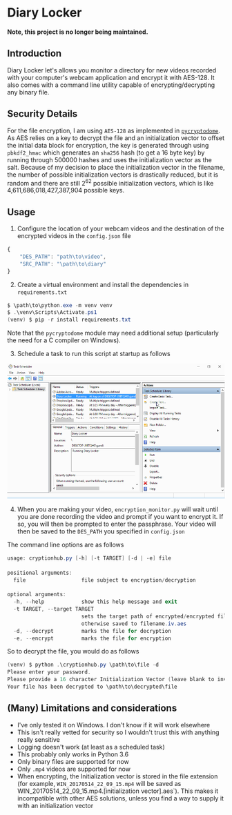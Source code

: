 # Diary Locker
**Note, this project is no longer being maintained.**
## Introduction
Diary Locker let's allows you monitor a directory for new videos recorded with your computer's webcam application and encrypt it with AES-128. It also comes with a command line utility capable of encrypting/decrypting any binary file.

## Security Details
For the file encryption, I am using `AES-128` as implemented in [`pycryptodome`](https://pycryptodome.readthedocs.io/en/latest/). As AES relies on a key to decrypt the file and an initialization vector to offset the initial data block for encryption, the key is generated through using `pbkdf2_hmac` which generates an `sha256` hash (to get a 16 byte key) by running through 500000 hashes and uses the initialization vector as the salt. Because of my decision to place the initialization vector in the filename, the number of possible initialization vectors is drastically reduced, but it is random and there are still 2<sup>62</sup> possible initialization vectors, which is like 4,611,686,018,427,387,904 possible keys.
## Usage
1. Configure the location of your webcam videos and the destination of the encrypted videos in the `config.json` file
```javascript
{
    "DES_PATH": "path\to\video",
    "SRC_PATH": "\path\to\diary"
}
```
2. Create a virtual environment and install the dependencies in `requirements.txt` 
```powershell
$ \path\to\python.exe -m venv venv
$ .\venv\Scripts\Activate.ps1
(venv) $ pip -r install requirements.txt
```
Note that the `pycryptodome` module may need additional setup (particularly the need for a C compiler on Windows).

3. Schedule a task to run this script at startup as follows

![Click Create New Task > Under general, provide the name of the task under Name> Go to the action tab, add a new action and under Program/script, enter \path\to\venv\Scripts\pythonw.exe and under add Arguments add \path\to\encryption_monitor.py > Under the Triggers tab, click New and set Begin the Task to At log On > Specify the user and click ok and ok again. Right Click on the new task and click Run](how-to-add-task.gif)

4. When you are making your video, `encryption_monitor.py` will wait until you are done recording the video and prompt if you want to encrypt it. If so, you will then be prompted to enter the passphrase. Your video will then be saved to the `DES_PATH` you specified in `config.json`

The command line options are as follows
```powershell
usage: cryptionhub.py [-h] [-t TARGET] [-d | -e] file

positional arguments:
  file                  file subject to encryption/decryption

optional arguments:
  -h, --help            show this help message and exit
  -t TARGET, --target TARGET
                        sets the target path of encrypted/encrypted file
                        otherwise saved to filename.iv.aes
  -d, --decrypt         marks the file for decryption
  -e, --encrypt         marks the file for encryption
```
So to decrypt the file, you would do as follows
```powershell
(venv) $ python .\cryptionhub.py \path\to\file -d
Please enter your password.
Please provide a 16 character Initialization Vector (leave blank to inver initialization vector based on *.iv.aes).
Your file has been decrypted to \path\to\decrypted\file
```
## (Many) Limitations and considerations
* I've only tested it on Windows. I don't know if it will work elsewhere
* This isn't really vetted for security so I wouldn't trust this with anything really sensitive
* Logging doesn't work (at least as a scheduled task)
* This probably only works in Python 3.6
* Only binary files are supported for now
* Only `.mp4` videos are supported for now
* When encrypting, the Initialization vector is stored in the file extension (for example, `WIN_20170514_22_09_15.mp4` will be saved as WIN_20170514_22_09_15.mp4.[initialization vector].aes`). This makes it incompatible with other AES solutions, unless you find a way to supply it with an initialization vector
